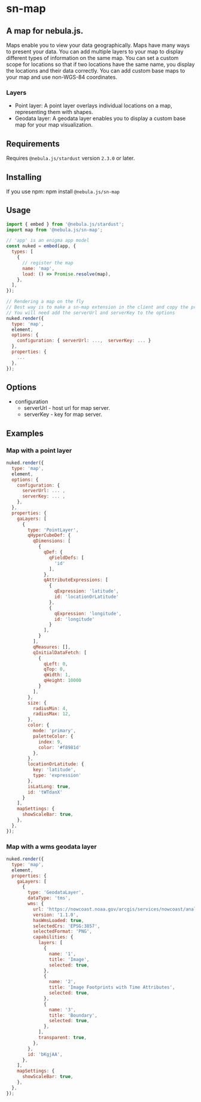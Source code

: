 # sn-map

## A map for nebula.js.

Maps enable you to view your data geographically. Maps have many ways to present your data. You can add multiple layers to your map to display different types of information on the same map. You can set a custom scope for locations so that if two locations have the same name, you display the locations and their data correctly. You can add custom base maps to your map and use non-WGS-84 coordinates.

### Layers

- Point layer: A point layer overlays individual locations on a map, representing them with shapes.
- Geodata layer: A geodata layer enables you to display a custom base map for your map visualization.

## Requirements

Requires `@nebula.js/stardust` version `2.3.0` or later.

## Installing

If you use npm: npm install `@nebula.js/sn-map`

## Usage

```js
import { embed } from '@nebula.js/stardust';
import map from '@nebula.js/sn-map';

// 'app' is an enigma app model
const nuked = embed(app, {
  types: [
    {
      // register the map
      name: 'map',
      load: () => Promise.resolve(map),
    },
  ],
});

// Rendering a map on the fly
// Best way is to make a sn-map extension in the client and copy the properties
// You will need add the serverUrl and serverKey to the options
nuked.render({
  type: 'map',
  element,
  options: {
    configuration: { serverUrl: ...,  serverKey: ... }
  },
  properties: {
    ...
  },
});
```

## Options

- configuration
  - serverUrl - host url for map server.
  - serverKey - key for map server.

## Examples

### Map with a point layer

```js
nuked.render({
  type: 'map',
  element,
  options: {
    configuration: {
      serverUrl: ... ,
      serverKey: ... ,
    },
  },
  properties: {
    gaLayers: [
      {
        type: 'PointLayer',
        qHyperCubeDef: {
          qDimensions: [
            {
              qDef: {
                qFieldDefs: [
                  'id'
                ],
              },
              qAttributeExpressions: [
                {
                  qExpression: 'latitude',
                  id: 'locationOrLatitude'
                },
                {
                  qExpression: 'longitude',
                  id: 'longitude'
                }
              ],
            }
          ],
          qMeasures: [],
          qInitialDataFetch: [
            {
              qLeft: 0,
              qTop: 0,
              qWidth: 1,
              qHeight: 10000
            }
          ],
        },
        size: {
          radiusMin: 4,
          radiusMax: 12,
        },
        color: {
          mode: 'primary',
          paletteColor: {
            index: 9,
            color: '#f8981d'
          },
        },
        locationOrLatitude: {
          key: 'latitude',
          type: 'expression'
        },
        isLatLong: true,
        id: 'tWTdanX'
      }
    ],
    mapSettings: {
      showScaleBar: true,
    },
  },
});
```

### Map with a wms geodata layer

```js
nuked.render({
  type: 'map',
  element,
  properties: {
    gaLayers: [
      {
        type: 'GeodataLayer',
        dataType: 'tms',
        wms: {
          url: 'https://nowcoast.noaa.gov/arcgis/services/nowcoast/analysis_meteohydro_sfc_qpe_time/MapServer/WmsServer',
          version: '1.1.0',
          hasWmsLoaded: true,
          selectedCrs: 'EPSG:3857',
          selectedFormat: 'PNG',
          capabilities: {
            layers: [
              {
                name: '1',
                title: 'Image',
                selected: true,
              },
              {
                name: '2',
                title: 'Image Footprints with Time Attributes',
                selected: true,
              },
              {
                name: '3',
                title: 'Boundary',
                selected: true,
              },
            ],
            transparent: true,
          },
        },
        id: 'bKgjAA',
      },
    ],
    mapSettings: {
      showScaleBar: true,
    },
  },
});
```
